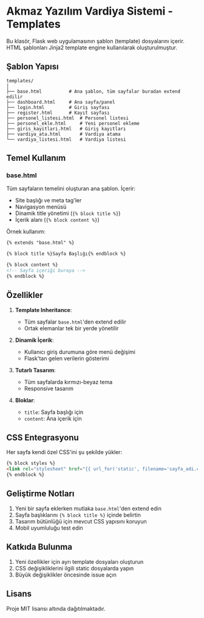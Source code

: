 
# Akmaz Yazılım Vardiya Sistemi - Templates

Bu klasör, Flask web uygulamasının şablon (template) dosyalarını içerir. HTML şablonları Jinja2 template engine kullanılarak oluşturulmuştur.

## Şablon Yapısı

```
templates/
│
├── base.html          # Ana şablon, tüm sayfalar buradan extend edilir
├── dashboard.html     # Ana sayfa/panel
├── login.html         # Giriş sayfası
├── register.html      # Kayıt sayfası
├── personel_listesi.html  # Personel listesi
├── personel_ekle.html     # Yeni personel ekleme
├── giris_kayitlari.html   # Giriş kayıtları
├── vardiya_ata.html       # Vardiya atama
└── vardiya_listesi.html   # Vardiya listesi
```

## Temel Kullanım

### base.html
Tüm sayfaların temelini oluşturan ana şablon. İçerir:
- Site başlığı ve meta tag'ler
- Navigasyon menüsü
- Dinamik title yönetimi (`{% block title %}`)
- İçerik alanı (`{% block content %}`)

Örnek kullanım:
```html
{% extends "base.html" %}

{% block title %}Sayfa Başlığı{% endblock %}

{% block content %}
<!-- Sayfa içeriği buraya -->
{% endblock %}
```

## Özellikler

1. **Template Inheritance**:
   - Tüm sayfalar `base.html`'den extend edilir
   - Ortak elemanlar tek bir yerde yönetilir

2. **Dinamik İçerik**:
   - Kullanıcı giriş durumuna göre menü değişimi
   - Flask'tan gelen verilerin gösterimi

3. **Tutarlı Tasarım**:
   - Tüm sayfalarda kırmızı-beyaz tema
   - Responsive tasarım

4. **Bloklar**:
   - `title`: Sayfa başlığı için
   - `content`: Ana içerik için

## CSS Entegrasyonu

Her sayfa kendi özel CSS'ini şu şekilde yükler:
```html
{% block styles %}
<link rel="stylesheet" href="{{ url_for('static', filename='sayfa_adi.css') }}">
{% endblock %}
```

## Geliştirme Notları

1. Yeni bir sayfa eklerken mutlaka `base.html`'den extend edin
2. Sayfa başlıklarını `{% block title %}` içinde belirtin
3. Tasarım bütünlüğü için mevcut CSS yapısını koruyun
4. Mobil uyumluluğu test edin

## Katkıda Bulunma

1. Yeni özellikler için ayrı template dosyaları oluşturun
2. CSS değişikliklerini ilgili static dosyalarda yapın
3. Büyük değişiklikler öncesinde issue açın

## Lisans

Proje MIT lisansı altında dağıtılmaktadır.
